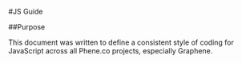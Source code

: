 #JS Guide

##Purpose

This document was written to define a consistent style of coding for JavaScript across all Phene.co projects, especially Graphene.